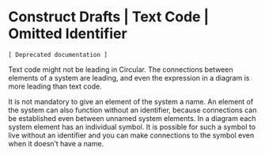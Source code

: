 ﻿Construct Drafts | Text Code | Omitted Identifier
=================================================

`[ Deprecated documentation ]`

Text code might not be leading in Circular. The connections between elements of a system are leading, and even the expression in a diagram is more leading than text code.

It is not mandatory to give an element of the system a name. An element of the system can also function without an identifier, because connections can be established even between unnamed system elements. In a diagram each system element has an individual symbol. It is possible for such a symbol to live without an identifier and you can make connections to the symbol even when it doesn’t have a name.
